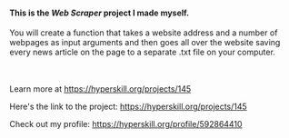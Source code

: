 #### This is the *Web Scraper* project I made myself.


<p>You will create a function that takes a website address and a number of webpages as input arguments and then goes all over the website saving every news article on the page to a separate .txt file on your computer.</p><br/><br/>Learn more at <a href="https://hyperskill.org/projects/145?utm_source=ide&utm_medium=ide&utm_campaign=ide&utm_content=project-card">https://hyperskill.org/projects/145</a>

Here's the link to the project: https://hyperskill.org/projects/145

Check out my profile: https://hyperskill.org/profile/592864410
